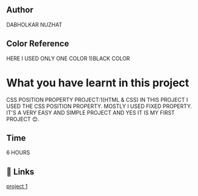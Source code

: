  ## Author 
 DABHOLKAR NUZHAT 
 
## Color Reference
 HERE I  USED ONLY ONE COLOR
 1)BLACK COLOR 

 # What you have learnt in this project
CSS POSITION PROPERTY 
PROJECT:1(HTML & CSS)
IN THIS PROJECT I USED THE CSS POSITION PROPERTY.
MOSTLY I USED FIXED PROPERTY. IT'S A VERY EASY AND SIMPLE PROJECT AND YES IT IS MY FIRST PROJECT 😊.

## Time
  6 HOURS 

## 🔗 Links
[project 1](https://project1a.netlify.app/)
